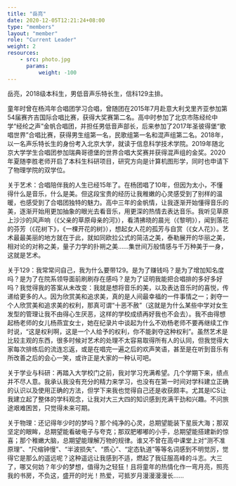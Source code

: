 ```yaml
---
title: "岳亮"
date: 2020-12-05T12:21:24+08:00
type: "members"
layout: "member"
role: "Current Leader"
weight: 2
resources:
    - src: photo.jpg
      params:
          weight: -100
---
```


岳亮，2018级本科生，男低音声乐特长生，信科129主排。

童年时曾在杨鸿年合唱团学习合唱，曾随团在2015年7月赴意大利戈里齐亚参加第54届赛齐吉国际合唱比赛，获得大奖赛第二名。高中时参加了北京市陈经纶中学“经纶之声”金帆合唱团，并担任男低音声部长，后来参加了2017年圣彼得堡“歌唱世界”合唱比赛，获得男生组第一名，民歌组第一名和混声组第二名。2018年，以一名声乐特长生的身份考入北京大学，就读于信息科学技术学院。2019年随北京大学学生合唱团参加瑞典哥德堡的世界合唱大奖赛并获得混声组的金奖。2020年夏随李胜老师开启了本科生科研项目，研究方向是计算机图形学，同时也申请下了物理学院的双学位。

关于艺术：合唱陪伴我的人生已经15年了。在杨团唱了10年，但因为太小，不懂得什么是音乐，什么是美。但这段宝贵的经历让我稚嫩的心灵感受到了别样的温暖，也感受到了合唱团独特的魅力。高中三年的金帆情，让我逐渐开始懂得音乐的美，逐渐开始用更加抽象的眼光去看音乐，用更深的热情去表达音乐。我听见草原上沙沙的风声响（《父亲的草原母亲的河》），看清拂晓的晨光（《黎明》），闻到落花的芬芳（《花树下》，《一棵开花的树》），想起女人花的孤芳与自赏（《女人花》）。艺术最最美丽的地方就在于此，就如同欧拉公式的简洁之美，泰勒展开的华丽之美，相对论的对称之美，量子力学的扑朔之美……集世间万般情感与千万种美于一身，这就是艺术。

关于129：我常常问自己，我为什么要带129。是为了赚钱吗？是为了增加知名度吗？是为了在院系领导面前刷刷存在感吗？是为了证明我能把合唱排的多好多好吗？我觉得我的答案从未改变：我就是想将音乐的美，以及表达音乐时的喜悦，传递给更多的人。因为欣赏美和追求美，真的是人间最幸福的一件事情之一；剥夺一个人欣赏美和追求美的权利，那真可谓“十恶不赦”（这就是为什么某些中学对女生发型的管理让我不由得心生厌恶，这样的学校成绩再好我也不会去）。我不由得想起杨老师的女儿杨燕宜女士，她在纪录片中谈起为什么不劝杨老师不要再继续工作时说，“这是权利啊，这是一个人给予的权利，你不能剥夺这种权利”。虽然艺术是比较主观的东西，很多时候对艺术的处理不太容易取得所有人的认同，但我觉得大家每次排练后的流连忘返，或是在唱完一遍之后的欢声笑语，甚至是在听到音乐有所改善之后的会心一笑，或许正是大家的一种认可吧。

关于学业与科研：再踏入大学校门之前，我对学习充满希望。几个学期下来，绩点并不尽人意。我承认我没有充分的精力来学习，也没有在第一时间对学科建立正确的认识以及使用正确的方法，但学下来我也觉得自己还是收获颇丰。尤其是ICS让我建立起了整体的学科观念，让我对大三大四的知识感到充满干劲和兴趣。不问旅途艰难困苦，只觉得未来可期。

关于物理：还记得年少时的梦吗？那个纯净的心灵，总期望能装下星辰大海；那双坚定的眼眸，总期望能看破电子与夸克；那双肥嘟嘟的小手，总期望能搭建新的惊喜；那个稚嫩大脑，总期望能理解万物的规律。谁又不曾在高中课堂上对“测不准原理”、“尺缩钟慢”、“半波损失”、“质心”、“定态轨道”等等名词感到不明觉厉，觉得它是那么的遥远呢？这种遥远让我感到不适，燃起了我征服高峰的斗志。大三了，哪又何妨？年少的梦想，值得为之轻狂！且将童年的热情化作一弯月亮，照亮我的书房，不负这，盛开的时光！热爱，可抵岁月漫漫漫漫长……

